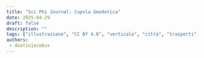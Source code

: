```yaml
---
title: "Sci Phi Journal: Cupola Geodetica"
date: 2025-04-29
draft: false
description: ""
tags: ["illustrazione", "CC BY 4.0", "verticale", "città", "trasporti", "aeronavi", "persone"]
authors:
 - dustinjacobus
---
```



